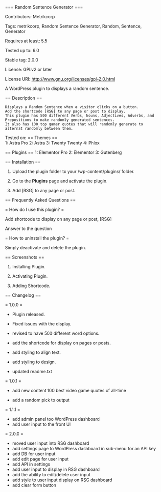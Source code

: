 === Random Sentence Generator ===

Contributors: Metrikcorp

Tags: metrikcorp, Random Sentence Generator, Random, Sentence, Generator

Requires at least: 5.5

Tested up to: 6.0

Stable tag: 2.0.0

License: GPLv2 or later

License URI: http://www.gnu.org/licenses/gpl-2.0.html

 

A WordPress plugin to displays a random sentence.  

 

== Description ==

    Displays a Random Sentence when a visitor clicks on a button.
    Add the shortcode [RSG] to any page or post to display.
    This plugin has 500 different Verbs, Nouns, Adjectives, Adverbs, and Prepositions to make randomly generated sentences.
    It also has 100 top gamer quotes that will randomly generate to alternat randomly between them.

Tested on:
== Themes ==    
    1: Astra Pro
    2: Astra
    3: Twenty Twenty
    4: Phlox


== Plugins ==
    1: Elementor Pro
    2: Elementor
    3: Gutenberg


== Installation ==

 

1. Upload the plugin folder to your /wp-content/plugins/ folder.

2. Go to the **Plugins** page and activate the plugin.

3. Add [RSG] to any page or post.

 

== Frequently Asked Questions ==

 

= How do I use this plugin? =

Add shortcode to display on any page or post, [RSG]

 

Answer to the question

 

= How to uninstall the plugin? =

 

Simply deactivate and delete the plugin.

 

== Screenshots ==

1. Installing Plugin.

1. Activating Plugin.

1. Adding Shortcode.

 

== Changelog ==

= 1.0.0 =

* Plugin released.

* Fixed issues with the display.

* revised to have 500 different word options.

* add the shortcode for display on pages or posts.

* add styling to align text.

* add styling to design.

* updated readme.txt



= 1.0.1 =

* add new content 100 best video game quotes of all-time

* add a random pick to output



= 1.1.1 =

* add admin panel too WordPress dashboard
* add user input to the front UI



= 2.0.0 =

* moved user input into RSG dashboard
* add settings page to WordPress dashboard in sub-menu for an API key
* add DB for user input
* add edit page for user input
* add API in settings
* add user input to display in RSG dashboard
* add the ability to edit/delete user input
* add style to user input display on RSG dashboard
* add clear form button
